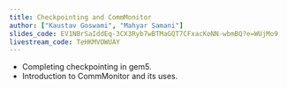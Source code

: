 ```yaml
---
title: Checkpointing and CommMonitor
author: ["Kaustav Goswami", "Mahyar Samani"]
slides_code: EV1NBrSaIddEq-3CX3Ryb7wBTMaGQT7CFxacKoNN-wbmBQ?e=WUjMo9
livestream_code: TeHKMVOWUAY
---
```


- Completing checkpointing in gem5.
- Introduction to CommMonitor and its uses.
